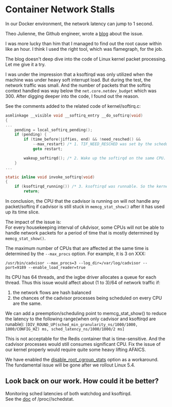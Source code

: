# Container Network Stalls
In our Docker environment, the network latency can jump to 1 second.

Theo Julienne, the Github engineer, wrote a
[blog](https://github.blog/2019-11-21-debugging-network-stalls-on-kubernetes)
about the issue.

I was more lucky than him that I managed to find out the root cause
within like an hour. I think I used the right tool, which was
flamegraph, for the job.

The blog doesn't deep dive into the code of Linux kernel packet
processing. Let me give it a try.

I was under the impression that a ksoftirqd was only utilized when the
machine was under heavy soft interrupt load.  But during the test, the
network traffic was small. And the number of packets that the softirq
context handled was way below the `net.core.netdev_budget` which
was 300. After digging deeper into the code, I found out the reason.

See the comments added to the related code of kernel/softirq.c:
```C
asmlinkage __visible void __softirq_entry __do_softirq(void)
{
...
	pending = local_softirq_pending();
	if (pending) {
		if (time_before(jiffies, end) && !need_resched() &&
		    --max_restart) /* 1. TIF_NEED_RESCHED was set by the scheduler because cadvisor had been stuck in memcg_stat_show() for too long. So "!need_resched()" was false here.*/
			goto restart;

		wakeup_softirqd(); /* 2. Wake up the softirqd on the same CPU. Stat the softirqd became TASK_RUNNING and it started waiting on the runqueue. */
	}
...

static inline void invoke_softirq(void)
{
	if (ksoftirqd_running()) /* 3. ksoftirqd was runnable. So the kernel decided to let the ksoftirqd thread handle softirq but it was blocked by the cadvisor process that was actually running. As a result, the CPU would not handle any packet/softirq until the next scheduling point. */
		return;
```

In conclusion, the CPU that the cadvisor is running on will not handle
any packet/softirq if cadvisor is still stuck in `memcg_stat_show()`
after it has used up its time slice.

The impact of the issue is:  
For every housekeeping interval of cAdvisor, some CPUs will not be
able to handle network packets for a period of time that is mostly
determined by `memcg_stat_show()`.

The maximum number of CPUs that are affected at the same time is
determined by the `--max_procs` option. For example, it is 3 on XXX:
```
/usr/bin/cadvisor --max_procs=3 --log_dir=/var/log/cadvisor --port=9189 --enable_load_reader=true
```

Its CPU has 64 threads, and the ixgbe driver allocates a queue for each thread.
Thus this issue would affect about (1 to 3)/64 of network traffic if:
1. the network flows are hash balanced
2. the chances of the cadvisor processes being scheduled on every CPU are the same.

We can add a preemption/scheduling point to memcg_stat_show() to reduce the latency to the following range(when only cadvisor and ksoftirqd are runable):
`[DIV_ROUND_UP(sched_min_granularity_ns/1000/1000, 1000/CONFIG_HZ) ms, sched_latency_ns/1000/1000/2 ms]`

This is not acceptable for the Redis container that is time-sensitive.
And the cadvisor processes would still consumes significant CPU.
Fix the issue of our kernel properly would require quite some heavy lifting AFAICS.

We have enabled the [disable_root_cgroup_stats](https://github.com/google/cadvisor/pull/2283) option as a workaround.
The fundamental issue will be gone after we rollout Linux 5.4.

## Look back on our work. How could it be better?
Monitoring sched latencies of both watchdog and ksoftirqd.  
See the [doc](https://www.kernel.org/doc/html/latest/scheduler/sched-stats.html#proc-pid-schedstat) of /proc/<pid>/schedstat.
